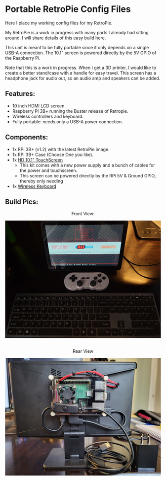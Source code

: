 # Portable RetroPie Config Files

Here I place my working config files for my RetroPie.

My RetroPie is a work in progress with many parts I already had sitting around. I will share details of this easy build here.

This unit is meant to be fully portable since it only depends on a single USB-A connection. The 10.1" screen is powered directly by the 5V GPIO of the Raspberry Pi.

Note that this is a work in progress. When I get a 3D printer, I would like to create a better stand/case with a handle for easy travel. This screen has a headphone jack for audio out, so an audio amp and speakers can be added.

## Features:

- 10 inch HDMI LCD screen.
- Raspberry Pi 3B+ running the Buster release of Retropie.
- Wireless controllers and keyboard.
- Fully portable: needs only a USB-A power connection.

## Components:

- 1x RPi 3B+ (v1.2) with the latest RetroPie image.
- 1x RPi 3B+ Case (Choose One you like).
- 1x [HD 10.1" TouchScreen](https://www.amazon.com/dp/B0CJNKFVPY?th=1)
    - This kit comes with a new power supply and a bunch of cables for the power and touchscreen.
    - This screen can be powered directly by the RPi 5V & Ground GPIO, thereby only needing
- 1x [Wireless Keyboard](https://www.amazon.com/dp/B098WTHSYR)

## Build Pics:

<div align="center">

<p>Front View:</p>
<img src="./RPi-3B+/assets/RPi_Front.jpg" alt="Front" width="600"/><br><br>
<p>Rear View</p>
<img src="./RPi-3B+/assets/RPi_Rear.jpg" alt="REAR"width="600">

</div>